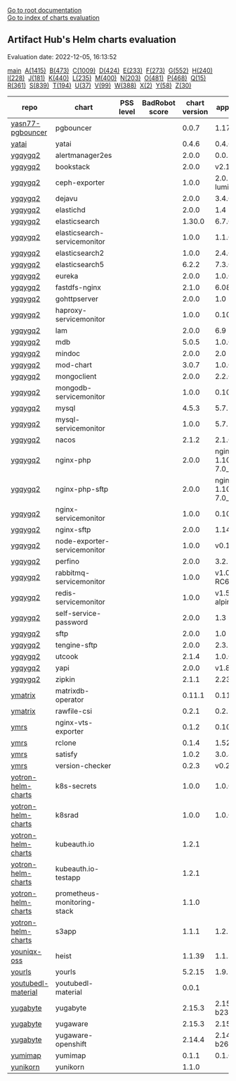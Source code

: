 [Go to root documentation](https://vicenteherrera.com/secobs-charts)  
[Go to index of charts evaluation](https://vicenteherrera.com/secobs-charts/docs/generated/charts_levels)

## Artifact Hub's Helm charts evaluation

Evaluation date: 2022-12-05, 16:13:52

[main](./charts_levels)&nbsp; [A(1415)](./charts_levels_a)&nbsp; [B(473)](./charts_levels_b)&nbsp; [C(1009)](./charts_levels_c)&nbsp; [D(424)](./charts_levels_d)&nbsp; [E(233)](./charts_levels_e)&nbsp; [F(273)](./charts_levels_f)&nbsp; [G(552)](./charts_levels_g)&nbsp; [H(240)](./charts_levels_h)&nbsp; [I(228)](./charts_levels_i)&nbsp; [J(181)](./charts_levels_j)&nbsp; [K(440)](./charts_levels_k)&nbsp; [L(235)](./charts_levels_l)&nbsp; [M(400)](./charts_levels_m)&nbsp; [N(203)](./charts_levels_n)&nbsp; [O(481)](./charts_levels_o)&nbsp; [P(468)](./charts_levels_p)&nbsp; [Q(15)](./charts_levels_q)&nbsp; [R(361)](./charts_levels_r)&nbsp; [S(839)](./charts_levels_s)&nbsp; [T(194)](./charts_levels_t)&nbsp; [U(37)](./charts_levels_u)&nbsp; [V(99)](./charts_levels_v)&nbsp; [W(388)](./charts_levels_w)&nbsp; [X(2)](./charts_levels_x)&nbsp; [Y(58)](./charts_levels_y)&nbsp; [Z(30)](./charts_levels_z)&nbsp; 

| repo | chart | PSS level | BadRobot score | chart version | app version |
|------|------|------|------|------|------|
| [yasn77-pgbouncer](https://yasn77.github.io/pgbouncer/) | pgbouncer |  |  | 0.0.7 | 1.17.0 |
| [yatai](https://bentoml.github.io/yatai-chart) | yatai |  |  | 0.4.6 | 0.4.6 |
| [ygqygq2](https://ygqygq2.github.io/charts/) | alertmanager2es |  |  | 2.0.0 | 0.0.3 |
| [ygqygq2](https://ygqygq2.github.io/charts/) | bookstack |  |  | 2.0.0 | v2.1 |
| [ygqygq2](https://ygqygq2.github.io/charts/) | ceph-exporter |  |  | 1.0.0 | 2.0.1-luminous |
| [ygqygq2](https://ygqygq2.github.io/charts/) | dejavu |  |  | 2.0.0 | 3.4.0 |
| [ygqygq2](https://ygqygq2.github.io/charts/) | elastichd |  |  | 2.0.0 | 1.4 |
| [ygqygq2](https://ygqygq2.github.io/charts/) | elasticsearch |  |  | 1.30.0 | 6.7.0 |
| [ygqygq2](https://ygqygq2.github.io/charts/) | elasticsearch-servicemonitor |  |  | 1.0.0 | 1.1.0 |
| [ygqygq2](https://ygqygq2.github.io/charts/) | elasticsearch2 |  |  | 1.0.0 | 2.4.6 |
| [ygqygq2](https://ygqygq2.github.io/charts/) | elasticsearch5 |  |  | 6.2.2 | 7.3.0 |
| [ygqygq2](https://ygqygq2.github.io/charts/) | eureka |  |  | 2.0.0 | 1.0.0 |
| [ygqygq2](https://ygqygq2.github.io/charts/) | fastdfs-nginx |  |  | 2.1.0 | 6.08 |
| [ygqygq2](https://ygqygq2.github.io/charts/) | gohttpserver |  |  | 2.0.0 | 1.0 |
| [ygqygq2](https://ygqygq2.github.io/charts/) | haproxy-servicemonitor |  |  | 1.0.0 | 0.10.0 |
| [ygqygq2](https://ygqygq2.github.io/charts/) | lam |  |  | 2.0.0 | 6.9 |
| [ygqygq2](https://ygqygq2.github.io/charts/) | mdb |  |  | 5.0.5 | 1.0.0 |
| [ygqygq2](https://ygqygq2.github.io/charts/) | mindoc |  |  | 2.0.0 | 2.0 |
| [ygqygq2](https://ygqygq2.github.io/charts/) | mod-chart |  |  | 3.0.7 | 1.0.0 |
| [ygqygq2](https://ygqygq2.github.io/charts/) | mongoclient |  |  | 2.0.0 | 2.2.0 |
| [ygqygq2](https://ygqygq2.github.io/charts/) | mongodb-servicemonitor |  |  | 1.0.0 | 0.10.0 |
| [ygqygq2](https://ygqygq2.github.io/charts/) | mysql |  |  | 4.5.3 | 5.7.26 |
| [ygqygq2](https://ygqygq2.github.io/charts/) | mysql-servicemonitor |  |  | 1.0.0 | 5.7.24 |
| [ygqygq2](https://ygqygq2.github.io/charts/) | nacos |  |  | 2.1.2 | 2.1.0 |
| [ygqygq2](https://ygqygq2.github.io/charts/) | nginx-php |  |  | 2.0.0 | nginx-1.10.3_php-7.0_1242 |
| [ygqygq2](https://ygqygq2.github.io/charts/) | nginx-php-sftp |  |  | 2.0.0 | nginx-1.10.3_php-7.0_1242 |
| [ygqygq2](https://ygqygq2.github.io/charts/) | nginx-servicemonitor |  |  | 1.0.0 | 0.10.0 |
| [ygqygq2](https://ygqygq2.github.io/charts/) | nginx-sftp |  |  | 2.0.0 | 1.14.2 |
| [ygqygq2](https://ygqygq2.github.io/charts/) | node-exporter-servicemonitor |  |  | 1.0.0 | v0.17.0 |
| [ygqygq2](https://ygqygq2.github.io/charts/) | perfino |  |  | 2.0.0 | 3.2.1 |
| [ygqygq2](https://ygqygq2.github.io/charts/) | rabbitmq-servicemonitor |  |  | 1.0.0 | v1.0.0-RC6.1 |
| [ygqygq2](https://ygqygq2.github.io/charts/) | redis-servicemonitor |  |  | 1.0.0 | v1.5.2-alpine |
| [ygqygq2](https://ygqygq2.github.io/charts/) | self-service-password |  |  | 2.0.0 | 1.3 |
| [ygqygq2](https://ygqygq2.github.io/charts/) | sftp |  |  | 2.0.0 | 1.0 |
| [ygqygq2](https://ygqygq2.github.io/charts/) | tengine-sftp |  |  | 2.0.0 | 2.3.2 |
| [ygqygq2](https://ygqygq2.github.io/charts/) | utcook |  |  | 2.1.4 | 1.0.0 |
| [ygqygq2](https://ygqygq2.github.io/charts/) | yapi |  |  | 2.0.0 | v1.8.0 |
| [ygqygq2](https://ygqygq2.github.io/charts/) | zipkin |  |  | 2.1.1 | 2.23 |
| [ymatrix](https://ymatrix-data.github.io/charts) | matrixdb-operator |  |  | 0.11.1 | 0.11.1 |
| [ymatrix](https://ymatrix-data.github.io/charts) | rawfile-csi |  |  | 0.2.1 | 0.2.1 |
| [ymrs](https://ymrsmns.github.io/helm-charts/) | nginx-vts-exporter |  |  | 0.1.2 | 0.10.7 |
| [ymrs](https://ymrsmns.github.io/helm-charts/) | rclone |  |  | 0.1.4 | 1.52.3 |
| [ymrs](https://ymrsmns.github.io/helm-charts/) | satisfy |  |  | 1.0.2 | 3.0.4 |
| [ymrs](https://ymrsmns.github.io/helm-charts/) | version-checker |  |  | 0.2.3 | v0.2.1 |
| [yotron-helm-charts](http://helm.yotron.de) | k8s-secrets |  |  | 1.0.0 | 1.0.0 |
| [yotron-helm-charts](http://helm.yotron.de) | k8srad |  |  | 1.0.0 | 1.0.0 |
| [yotron-helm-charts](http://helm.yotron.de) | kubeauth.io |  |  | 1.2.1 |  |
| [yotron-helm-charts](http://helm.yotron.de) | kubeauth.io-testapp |  |  | 1.2.1 |  |
| [yotron-helm-charts](http://helm.yotron.de) | prometheus-monitoring-stack |  |  | 1.1.0 |  |
| [yotron-helm-charts](http://helm.yotron.de) | s3app |  |  | 1.1.1 | 1.2.1 |
| [youniqx-oss](https://youniqx.github.io/helm-charts/) | heist |  |  | 1.1.39 | 1.1.39 |
| [yourls](https://charts.yourls.org/) | yourls |  |  | 5.2.15 | 1.9.1 |
| [youtubedl-material](https://tzahi12345.github.io/YoutubeDL-Material/chart) | youtubedl-material |  |  | 0.0.1 |  |
| [yugabyte](https://charts.yugabyte.com) | yugabyte |  |  | 2.15.3 | 2.15.3.0-b231 |
| [yugabyte](https://charts.yugabyte.com) | yugaware |  |  | 2.15.3 | 2.15.3.3-b1 |
| [yugabyte](https://charts.yugabyte.com) | yugaware-openshift |  |  | 2.14.4 | 2.14.4.0-b26 |
| [yumimap](https://jamashi.github.io/yumimap-helm) | yumimap |  |  | 0.1.1 | 0.1.0 |
| [yunikorn](https://apache.github.io/yunikorn-release) | yunikorn |  |  | 1.1.0 |  |
